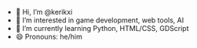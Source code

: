 - 👋 Hi, I’m @kerikxi
- 👀 I’m interested in game development, web tools, AI
- 🌱 I’m currently learning Python, HTML/CSS, GDScript
- 😄 Pronouns: he/him

<!---
kerikxi/kerikxi is a ✨ special ✨ repository because its `README.md` (this file) appears on your GitHub profile.
You can click the Preview link to take a look at your changes.
--->

